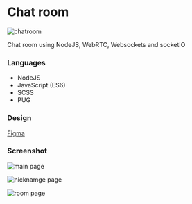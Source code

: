# Chat room
![chatroom](https://user-images.githubusercontent.com/88661435/191409155-b840870c-ec47-493e-93c7-5dfbaf2253c5.gif)

Chat room using NodeJS, WebRTC, Websockets and socketIO



### Languages

- NodeJS
- JavaScript (ES6)
- SCSS
- PUG


### Design
[Figma](https://www.figma.com/file/MEqckmXbM3DNT5RNxOs1Uo/Noom?node-id=2%3A32)


### Screenshot

![main page](https://user-images.githubusercontent.com/88661435/191281375-d8cce78f-cb38-4d9d-8193-2cd97f694ca5.png)

![nicknamge page](https://user-images.githubusercontent.com/88661435/191281924-556d8e74-ded5-4fb2-a878-2c681e0ed697.png)

![room page](https://user-images.githubusercontent.com/88661435/191282536-d4f31e14-c54c-4ec2-8272-a07844969d1c.png)

